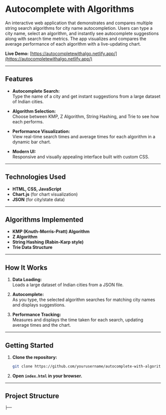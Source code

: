 # Autocomplete with Algorithms

An interactive web application that demonstrates and compares multiple string search algorithms for city name autocompletion. Users can type a city name, select an algorithm, and instantly see autocomplete suggestions along with search time metrics. The app visualizes and compares the average performance of each algorithm with a live-updating chart.

**Live Demo:** [https://autocompletewithalgo.netlify.app/](https://autocompletewithalgo.netlify.app/)

---

## Features

- **Autocomplete Search:**  
  Type the name of a city and get instant suggestions from a large dataset of Indian cities.

- **Algorithm Selection:**  
  Choose between KMP, Z Algorithm, String Hashing, and Trie to see how each performs.

- **Performance Visualization:**  
  View real-time search times and average times for each algorithm in a dynamic bar chart.

- **Modern UI:**  
  Responsive and visually appealing interface built with custom CSS.

---

## Technologies Used

- **HTML, CSS, JavaScript**  
- **Chart.js** (for chart visualization)
- **JSON** (for city/state data)

---

## Algorithms Implemented

- **KMP (Knuth-Morris-Pratt) Algorithm**
- **Z Algorithm**
- **String Hashing (Rabin-Karp style)**
- **Trie Data Structure**

---

## How It Works

1. **Data Loading:**  
   Loads a large dataset of Indian cities from a JSON file.

2. **Autocomplete:**  
   As you type, the selected algorithm searches for matching city names and displays suggestions.

3. **Performance Tracking:**  
   Measures and displays the time taken for each search, updating average times and the chart.

---

## Getting Started

1. **Clone the repository:**
   ```bash
   git clone https://github.com/yourusername/autocomplete-with-algorithms.git
   ```
2. **Open `index.html` in your browser.**

---

## Project Structure

```
├──

